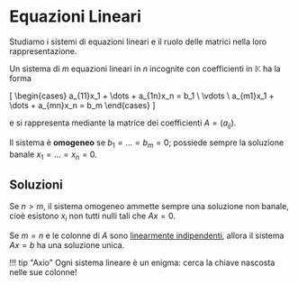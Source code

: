 # Equazioni Lineari

Studiamo i sistemi di equazioni lineari e il ruolo delle matrici nella loro rappresentazione.

Un sistema di $m$ equazioni lineari in $n$ incognite con coefficienti in $\mathbb{K}$ ha la forma

\[
\begin{cases}
a_{11}x_1 + \dots + a_{1n}x_n = b_1 \\
\vdots \\
a_{m1}x_1 + \dots + a_{mn}x_n = b_m
\end{cases}
\]

e si rappresenta mediante la matrice dei coefficienti $A=(a_{ij})$.

Il sistema è **omogeneo** se $b_1=\dots=b_m=0$; possiede sempre la soluzione banale $x_1=\dots=x_n=0$.

## Soluzioni

Se $n>m$, il sistema omogeneo ammette sempre una soluzione non banale, cioè esistono $x_i$ non tutti nulli tali che $Ax=0$.

Se $m=n$ e le colonne di $A$ sono [linearmente indipendenti](../spazi-vettoriali/combinazioni-lineari.md), allora il sistema $Ax=b$ ha una soluzione unica.

!!! tip "Axio"
    Ogni sistema lineare è un enigma: cerca la chiave nascosta nelle sue colonne!
